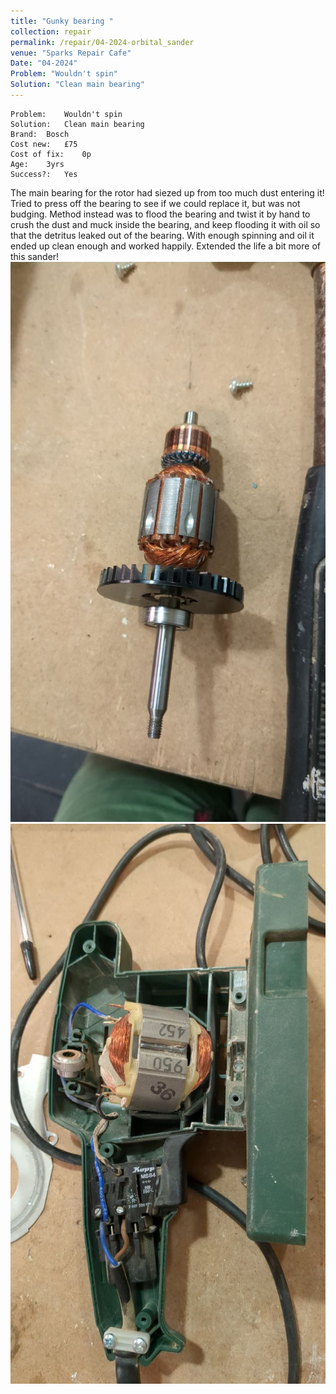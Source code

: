 ```yaml
---
title: "Gunky bearing "
collection: repair
permalink: /repair/04-2024-orbital_sander
venue: "Sparks Repair Cafe"
Date: "04-2024"
Problem: "Wouldn't spin"
Solution: "Clean main bearing"
---
```

```
Problem:    Wouldn't spin 
Solution:   Clean main bearing 
Brand:  Bosch 
Cost new:   £75 
Cost of fix:    0p 
Age:    3yrs 
Success?:   Yes 
```
The main bearing for the rotor had siezed up from too much dust entering it! Tried to press off the bearing to see if we could replace it, but was not budging. Method instead was to flood the bearing and twist it by hand to crush the dust and muck inside the bearing, and keep flooding it with oil so that the detritus leaked out of the bearing. With enough spinning and oil it ended up clean enough and worked happily. Extended the life a bit more of this sander!
![](/images/repair_cafe/orbital_sander/sander_1.jpg)
![](/images/repair_cafe/orbital_sander/sander_2.jpg)
